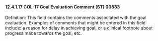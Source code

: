 #### 12.4.1.17 GOL-17 Goal Evaluation Comment (ST) 00833

Definition: This field contains the comments associated with the goal evaluation. Examples of comments that might be entered in this field include: a reason for delay in achieving goal, or a clinical footnote about progress made towards the goal, etc.
